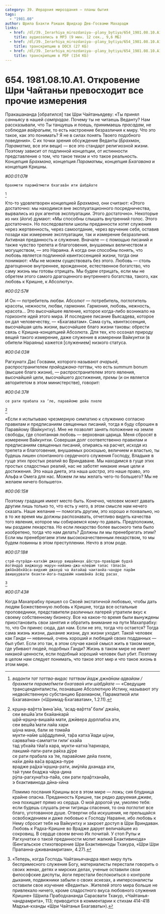 ```yaml
---
category: 39. Иерархия мироздания — планы бытия
tags:
  - "1981.08"
author: Шрила Бхакти Ракшак Шридхар Дев-Госвами Махарадж
links:
  - href: /dl/39._Ierarhiya_mirozdaniya--plany_bytiya/654_1981.08.10.A1_SridharMj_Otkrovenie_Shri_Chajtani_prevoshodit_vse_prochie_izmerenija.mp3
    title: аудиозапись в MP3 (9 мин. 12 сек., 9,6 МБ)
  - href: /dl/39._Ierarhiya_mirozdaniya--plany_bytiya/654_1981.08.10.A1_SridharMj_Otkrovenie_Shri_Chajtani_prevoshodit_vse_prochie_izmerenija.docx
    title: транскрипцию в DOCX (27 КБ)
  - href: /dl/39._Ierarhiya_mirozdaniya--plany_bytiya/654_1981.08.10.A1_SridharMj_Otkrovenie_Shri_Chajtani_prevoshodit_vse_prochie_izmerenija.pdf
    title: транскрипцию в PDF (154 КБ)
---
```


# 654. 1981.08.10.A1. Откровение Шри Чайтаньи превосходит все прочие измерения

Пракашананда [обратился] так Шри Чайтаньядеву: «Ты принял *санньясу* в нашей *сампрадае*. Почему ты не читаешь Веданту? Нам рассказывали, что Ты танцуешь и поешь, принимаешь *прасадам*, не соблюдая *вайрагьям*, то есть настроение безразличия к миру. Что это такое, как это понимать? Я не в силах понять Твоего подобного поведения». С их точки зрения обсуждение Веданты (*Брахман*, *Параматма*, все эти вещи) — все это стандарт религиозной жизни. Поэтому зависит от подлинной концепции, от истинности представление о том, что такое теизм и что такое реальность. Концепция *Брахмана*, концепция *Параматмы*, концепция *Бхагавана* и концепция Кришны.

*#00:01:07#*

    брахмети парама̄тмети бхагава̄н ити ш́абдйате
[^_ftn1]

Кто-то удовлетворен концепцией *Брахмана*, они считают: «Этого достаточно: мы находимся вне эксплуатационного посредничества, вырвались из рук агентов эксплуатации. Этого достаточно». Некоторые из них (*йоги*) думают: «Мы способны слышать внутренний голос. Этого достаточно». Но последователи школы преданности хотят служения через жертвенность, через самоотдание, через вручение себя, оставив позади как измерение эксплуатации, так и измерение безразличия. Активная преданность и служение. Вначале — с помощью писаний и также чувство трепета и благоговения, внушаемых величеством и могуществом, — это Нараяна. А когда они способны понять, что любовь является подлинной квинтэссенцией жизни, тогда они понимают: «Мы не можем существовать без этого. Любовь — столь драгоценное внутреннее, врожденное, естественное богатство, что саму жизнь мы готовы отрицать. Мы будем отрицать, если мы не обретем этого самого драгоценного внутреннего богатства, такого, как любовь к Кришне, к Абсолюту».

*#00:02:57#*

И Он — потребитель любви. Абсолют — потребитель, поглотитель красоты, нежности, любви, гармонии. Гармония, любовь, нежность, красота… Это высочайшее явление, которое когда-либо возникало на горизонте идей этого мира. И последнее писание Вьясадева, которое он дал человечеству, — «Бхагаватам». Сама суть, квинтэссенция, высочайшая цель жизни, высочайшее благо жизни таковы: обрести связь с Кришна-концепцией Абсолюта. Для тех, кто осознал природу вещей такого измерение, даже служение в измерении Вайкунтхи (в обители Нараяны) кажется [служением] низкого статуса.

*#00:04:03#*

Рагхунатх Дас Госвами, которого называют *ачарьей*, распространителем *прайоджана-таттвы*, что есть summum bonum (высшее благо жизни), — распространителем этого явления, высочайшей цели, высочайшего достижения, *премы* (и он является авторитетом в этом министерстве), говорит:

*#00:04:37#*

    се рати прабала ха ‘ле, паравйоме дейа пхеле
[^_ftn2]

«Если я испытываю чрезмерную симпатию к служению согласно правилам и предписаниям священных писаний, тогда я буду сброшен в Паравйому (Вайкунтху). Мне не позволят занять положение на земле свободы, где спонтанная любовь — верховная царица. Меня сбросят в измерение Вайкунтхи. Совершая долг соответственно правилам и предписаниям священных писаний, опираясь на расчет, исходя из трепета и благоговения, внушаемых роскошью, величием и властью, ты будешь лишен спонтанного сердечного служения Господу, Владыке в гуще этих простых реалий во Вриндаване. Мы находимся в гуще этих простых сладостных реалий, нас не заботят никакие иные цели и достижения. Это наша диета, эта наша *шастра*, это наше право, это Альфа и Омега для нас. Можем ли мы желать чего-то большего? Мы не желаем ничего большего».

*#00:06:15#*

Поэтому градация имеет место быть. Конечно, человек может давать другим лишь только то, что есть у него, в этом смысле нам нечего сказать. Наше желание — помогать другим, это хорошо и похвально, но в то же время мы должны распознавать, отчетливо видеть качества того явления, которое мы собираемся кому-то давать. Предположим, мы раздаем лекарства. Но если лекарство более высокого типа было изобретено, тогда что нам делать? Должны ли мы пренебрегать этим? Если мы пренебрегаем этим высококачественным лекарством, то мы будем повинны в этом преступлении. Нечто в этом роде.

*#00:07:18#*

    стрӣ-путра̄ди-катха̄м̇ джахур виш̣айин̣ах̣ ш́а̄стра-права̄дам̇ будха̄
    йогӣндра̄ виджахур марун-нийама-джа-клеш́ам̇ тапас та̄паса̄х̣
    джн̃а̄на̄бхйа̄са-видхим̇ джахуш́ ча йатайаш́ чаитанйа-чандре пара̄м
    а̄виш̣курвати бхакти-йога-падавӣм̇ наива̄нйа а̄сӣд расах̣
[^_ftn3]

*#00:07:43#*

Когда Махапрабху пришел со Своей экстатичной любовью, чтобы дать людям Божественную любовь к Кришне, тогда все остальные проповедники, представители различных лагерей утратили вкус к своему собственному бизнесу. Все на какое-то время были вынуждены приостановить свои занятия и обратить внимание на пути Махапрабху: то, что Он принес сюда, дал нам. Если не это, тогда что остается? Тогда сама жизнь жизни, дыхание жизни, дух жизни уходит. Такой человек как Ганди — невинный, очень хороший и любящий своих подданных — был убит. Если это так, в этом случае какой смысл жить в таком мире, где убивают людей, подобных Ганди? Жизнь в таком мире не имеет никакой ценности, если подобный хороший человек был убит. Поэтому в целом нам следует понимать, что такое этот мир и что такое жизнь в этом мире.



[^_ftn1]: *ваданти тат таттва-видас таттвам̇ йадж джн̃а̄нам адвайам / брахмети парама̄тмети бхагава̄н ити ш́абдйате* — «Сведущие трансценденталисты, познавшие Абсолютную Истину, называют эту недвойственную субстанцию Брахманом, Параматмой или Бхагаваном» («Шримад-Бхагаватам», 1.2.11).

[^_ftn2]: кр̣шн̣а-ва̄ртта̄ вина̄ а̄на, ‘асад-ва̄ртта̄’ бали’ джа̄на,\
    сеи веш́йа̄ ати бхайан̇карӣ\
    ш́рӣ-кр̣шн̣а-вишайа мати, джӣвера дурллабха ати,\
    сеи веш́йа̄ мати лайа хари\
    ш́уна мана, бали хе тома̄йа\
    мукти-на̄ме ш́а̄рддулинӣ, та̄ра катха̄ йади ш́уни,\
    сарвва̄тма-сампатти гили’ кха̄йа\
    тад убхайа тйа̄га кара, мукти-катха̄ парихара,\
    лакшмӣ-пати-рати ра̄кха дӯре\
    се рати прабала ха ‘ле, паравйоме дейа пхеле,\
    на̄хи дейа ва̄са враджа-пуре\
    врадже ра̄дха̄-кр̣шн̣а-рати, амӯлйа дханада ати,\
    та̄и туми бхаджа чӣра-дина\
    рӯпа-рагхуна̄тха-па̄йа, сеи рати пра̄ртхана̄йа,\
    э бхактивинода дӣна-хӣна

    Помимо послания Кришны все в этом мире — ложь; сия блудница крайне опасна. Преданность Кришне, так редко даруемая *дживе*, она похищает прямо из сердца. О мой дорогой ум, умоляю тебя: если будешь слушать речи тигрицы спасения, то она поглотит все благо, уготованное душе. Отвергни оба искушения, не прельщайся освобождением и даже любовью к Господу Нараяне, ибо любовь к Нему сбросит тебя на Вайкунтху и закроет доступ в Шри Вриндаван. Любовь к Радха-Кришне во Врадже дарует величайшее из сокровищ. В сердце своем вечно Их почитай. У стоп Рупы и Рагхунатхи о такой преданности молит жалкий Бхактивинода» (Бенгальское стихотворение Шри Бхактивиноды Тхакура, «Шри Шри Прапанна-дживанамритам», 4.27).

[^_ftn3]: «Теперь, когда Господь Чайтаньячандра явил миру путь беспримесного служения Богу, материалисты перестали говорить о своих женах, детях и мирских делах, ученые оставили свои философские диспуты, йоги перестали беспокоиться о контроле дыхания, подвижники забыли о своих аскезах, а имперсоналисты оставили свое изучение «Веданты». Жителей этого мира больше не привлекало ничего, кроме сладостного вкуса любовного служения Кришне» (Шрила Прабодхананда Сарасвати Тхакур, «Чайтанья-чандрамрита», 113; приводится в комментарии к стихам 414-418 Мадхья-кханды «Шри Чайтанья Бхагаваты»).

